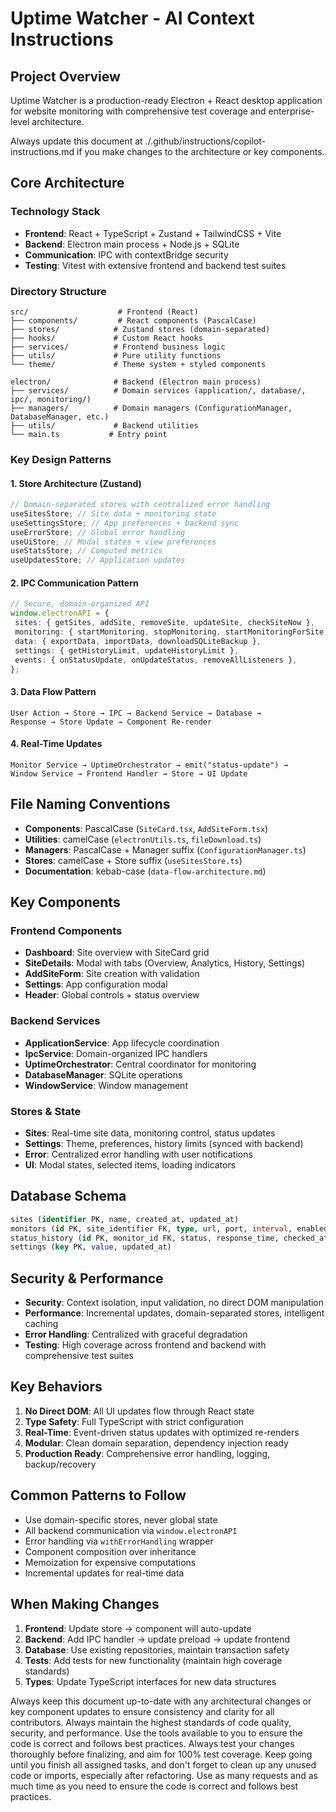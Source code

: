 # Uptime Watcher - AI Context Instructions

## Project Overview

Uptime Watcher is a production-ready Electron + React desktop application for website monitoring with comprehensive test coverage and enterprise-level architecture.

Always update this document at ./.github/instructions/copilot-instructions.md if you make changes to the architecture or key components.

## Core Architecture

### Technology Stack

- **Frontend**: React + TypeScript + Zustand + TailwindCSS + Vite
- **Backend**: Electron main process + Node.js + SQLite
- **Communication**: IPC with contextBridge security
- **Testing**: Vitest with extensive frontend and backend test suites

### Directory Structure

```
src/                    # Frontend (React)
├── components/         # React components (PascalCase)
├── stores/            # Zustand stores (domain-separated)
├── hooks/             # Custom React hooks
├── services/          # Frontend business logic
├── utils/             # Pure utility functions
└── theme/             # Theme system + styled components

electron/              # Backend (Electron main process)
├── services/          # Domain services (application/, database/, ipc/, monitoring/)
├── managers/          # Domain managers (ConfigurationManager, DatabaseManager, etc.)
├── utils/             # Backend utilities
└── main.ts           # Entry point
```

### Key Design Patterns

#### 1. Store Architecture (Zustand)

```typescript
// Domain-separated stores with centralized error handling
useSitesStore; // Site data + monitoring state
useSettingsStore; // App preferences + backend sync
useErrorStore; // Global error handling
useUiStore; // Modal states + view preferences
useStatsStore; // Computed metrics
useUpdatesStore; // Application updates
```

#### 2. IPC Communication Pattern

```typescript
// Secure, domain-organized API
window.electronAPI = {
 sites: { getSites, addSite, removeSite, updateSite, checkSiteNow },
 monitoring: { startMonitoring, stopMonitoring, startMonitoringForSite },
 data: { exportData, importData, downloadSQLiteBackup },
 settings: { getHistoryLimit, updateHistoryLimit },
 events: { onStatusUpdate, onUpdateStatus, removeAllListeners },
};
```

#### 3. Data Flow Pattern

```
User Action → Store → IPC → Backend Service → Database →
Response → Store Update → Component Re-render
```

#### 4. Real-Time Updates

```
Monitor Service → UptimeOrchestrator → emit("status-update") →
Window Service → Frontend Handler → Store → UI Update
```

## File Naming Conventions

- **Components**: PascalCase (`SiteCard.tsx`, `AddSiteForm.tsx`)
- **Utilities**: camelCase (`electronUtils.ts`, `fileDownload.ts`)
- **Managers**: PascalCase + Manager suffix (`ConfigurationManager.ts`)
- **Stores**: camelCase + Store suffix (`useSitesStore.ts`)
- **Documentation**: kebab-case (`data-flow-architecture.md`)

## Key Components

### Frontend Components

- **Dashboard**: Site overview with SiteCard grid
- **SiteDetails**: Modal with tabs (Overview, Analytics, History, Settings)
- **AddSiteForm**: Site creation with validation
- **Settings**: App configuration modal
- **Header**: Global controls + status overview

### Backend Services

- **ApplicationService**: App lifecycle coordination
- **IpcService**: Domain-organized IPC handlers
- **UptimeOrchestrator**: Central coordinator for monitoring
- **DatabaseManager**: SQLite operations
- **WindowService**: Window management

### Stores & State

- **Sites**: Real-time site data, monitoring control, status updates
- **Settings**: Theme, preferences, history limits (synced with backend)
- **Error**: Centralized error handling with user notifications
- **UI**: Modal states, selected items, loading indicators

## Database Schema

```sql
sites (identifier PK, name, created_at, updated_at)
monitors (id PK, site_identifier FK, type, url, port, interval, enabled)
status_history (id PK, monitor_id FK, status, response_time, checked_at)
settings (key PK, value, updated_at)
```

## Security & Performance

- **Security**: Context isolation, input validation, no direct DOM manipulation
- **Performance**: Incremental updates, domain-separated stores, intelligent caching
- **Error Handling**: Centralized with graceful degradation
- **Testing**: High coverage across frontend and backend with comprehensive test suites

## Key Behaviors

1. **No Direct DOM**: All UI updates flow through React state
2. **Type Safety**: Full TypeScript with strict configuration
3. **Real-Time**: Event-driven status updates with optimized re-renders
4. **Modular**: Clean domain separation, dependency injection ready
5. **Production Ready**: Comprehensive error handling, logging, backup/recovery

## Common Patterns to Follow

- Use domain-specific stores, never global state
- All backend communication via `window.electronAPI`
- Error handling via `withErrorHandling` wrapper
- Component composition over inheritance
- Memoization for expensive computations
- Incremental updates for real-time data

## When Making Changes

1. **Frontend**: Update store → component will auto-update
2. **Backend**: Add IPC handler → update preload → update frontend
3. **Database**: Use existing repositories, maintain transaction safety
4. **Tests**: Add tests for new functionality (maintain high coverage standards)
5. **Types**: Update TypeScript interfaces for new data structures

Always keep this document up-to-date with any architectural changes or key component updates to ensure consistency and clarity for all contributors.
Always maintain the highest standards of code quality, security, and performance. Use the tools available to you to ensure the code is correct and follows best practices. Always test your changes thoroughly before finalizing, and aim for 100% test coverage.
Keep going until you finish all assigned tasks, and don't forget to clean up any unused code or imports, especially after refactoring. Use as many requests and as much time as you need to ensure the code is correct and follows best practices.
